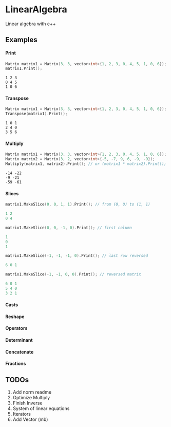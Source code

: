 # LinearAlgebra
Linear algebra with c++ 
## Examples
#### Print
```cpp
Matrix matrix1 = Matrix(3, 3, vector<int>{1, 2, 3, 0, 4, 5, 1, 0, 6}); 
matrix1.Print();
```
```
1 2 3  
0 4 5  
1 0 6  
```
#### Transpose
```cpp    
Matrix matrix1 = Matrix(3, 3, vector<int>{1, 2, 3, 0, 4, 5, 1, 0, 6});
Transpose(matrix1).Print();
```
```
1 0 1
2 4 0
3 5 6
```
#### Multiply
```cpp
Matrix matrix1 = Matrix(3, 3, vector<int>{1, 2, 3, 0, 4, 5, 1, 0, 6});
Matrix matrix2 = Matrix(3, 2, vector<int>{-5, -7, 9, 6, -9, -9});
Multiply(matrix1, matrix2).Print(); // or (matrix1 * matrix2).Print(); 
```
```
-14 -22
-9 -21
-59 -61
```
#### Slices
```cpp
matrix1.MakeSlice(0, 0, 1, 1).Print(); // from (0, 0) to (1, 1)

1 2
0 4
```

```cpp
matrix1.MakeSlice(0, 0, -1, 0).Print(); // first column

1
0
1
```
```cpp
matrix1.MakeSlice(-1, -1, -1, 0).Print(); // last row reversed

6 0 1
```
```cpp
matrix1.MakeSlice(-1, -1, 0, 0).Print(); // reversed matrix

6 0 1
5 4 0
3 2 1
```
#### Casts
#### Reshape
#### Operators
#### Determinant
#### Concatenate
#### Fractions
## TODOs
1. Add norm readme
2. Optimize Multiply
3. Finish Inverse
4. System of linear equations
5. Iterators
6. Add Vector (mb)
